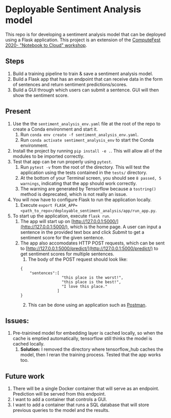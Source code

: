 # Deployable Sentiment Analysis model

This repo is for developing a sentiment analysis model that can be deployed using a Flask application. 
This project is an extension of the [ComputeFest 2020- "Notebook to Cloud" workshop](https://github.com/Harvard-IACS/2020-ComputeFest).

## Steps
1. Build a training pipeline to train & save a sentiment analysis model.
2. Build a Flask app that has an endpoint that can receive data in the form of sentences and return sentiment predictions/scores.
3. Build a GUI through which users can submit a sentence. GUI will then show the sentiment score.

## Present
1. Use the the `sentiment_analysis_env.yaml` file at the root of the repo to create a Conda environment and start it.
	1. Run `conda env create -f sentiment_analysis_env.yaml`.
	2. Run `conda activate sentiment_analysis_env` to start the Conda environment.
2. Install the project by running `pip install -e .`. This will allow all of the modules to be imported correctly.
3. Test that app can be run properly using `pytest`.
	1. Run `pytest -v` from the root of the directory. This will test the application using the tests contained in the `tests/` directory.
	2. At the bottom of your Terminal screen, you should see `8 passed, 5 warnings`, indicating that the app should work correctly.
	3. The warning are generated by Tensorflow because a `tostring()` method is deprecated, which is not really an issue.
3. You will now have to configure Flask to run the application locally.
	1. Execute `export FLASK_APP=<path_to_repo>/deployable_sentiment_analysis/app/run_app.py`.
4. To start up the application, execute `flask run`.
	1. The app will start up on [http://127.0.0.1:5000/](http://127.0.0.1:5000/), which is the home page. A user can input a sentence in the provided text box and click _Submit_ to get a sentiment score for the given sentence.
	2. The app also accomodates HTTP POST requests, which can be sent to [http://127.0.0.1:5000/predict/](http://127.0.0.1:5000/predict/) to get sentiment scores for multiple sentences.
		1. The body of the POST request should look like:
		```
		{
			"sentences":[
						  "this place is the worst!",
            			  "this place is the best!",
            			  "I love this place."
            			]
        }
		```
		2. This can be done using an application such as [Postman](https://www.postman.com/).

## Issues:
1. Pre-trainined model for embedding layer is cached locally, so when the cache is emptied automatically, tensorflow still thinks the model is cached locally.
	1. __Solution:__ I removed the directory where tensorflow_hub caches the model, then I reran the training process. Tested that the app works too.

## Future work
1. There will be a single Docker container that will serve as an endpoint. Prediction will be served from this endpoint.
2. I want to add a container that controls a GUI.
3. I want to add a container that runs a SQL database that will store previous queries to the model and the results.

